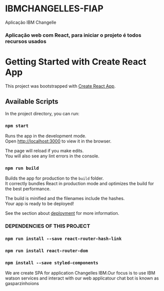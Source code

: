 # IBMCHANGELLES-FIAP
Aplicação IBM Changelle

### Aplicação web com React, para iniciar o projeto é todos recursos usados
# Getting Started with Create React App

This project was bootstrapped with [Create React App](https://github.com/facebook/create-react-app).

## Available Scripts

In the project directory, you can run:

### `npm start`

Runs the app in the development mode.\
Open [http://localhost:3000](http://localhost:3000) to view it in the browser.

The page will reload if you make edits.\
You will also see any lint errors in the console.



### `npm run build`

Builds the app for production to the `build` folder.\
It correctly bundles React in production mode and optimizes the build for the best performance.

The build is minified and the filenames include the hashes.\
Your app is ready to be deployed!

See the section about [deployment](https://facebook.github.io/create-react-app/docs/deployment) for more information.


### DEPENDENCIES OF THIS PROJECT
### `npm run install --save react-router-hash-link `
###  `npm run install react-router-dom `
### `npm install --save styled-components ` 

We are create SPA for application Changelles IBM.Our focus is to use IBM watson services 
and interact with our web applicatour chat bot is known as gasparzinhoions
